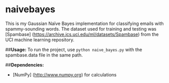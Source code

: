 # naivebayes
This is my Gaussian Naïve Bayes implementation for classifying emails with spammy-sounding words. The dataset used for training and testing was [Spambase] (https://archive.ics.uci.edu/ml/datasets/Spambase) from the UCI machine learning repository.  

##**Usage:**
To run the project, use `python naive_bayes.py` with the spambase.data file in the same path.

##**Dependencies:**
- [NumPy] (http://www.numpy.org) for calculations
